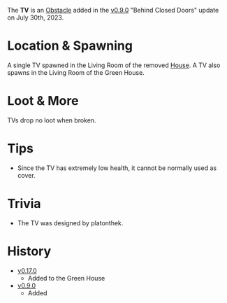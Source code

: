The **TV** is an [Obstacle](/obstacles) added in the [v0.9.0](https://github.com/HasangerGames/suroi/releases/tag/v0.9.0) "Behind Closed Doors" update on July 30th, 2023.

# Location & Spawning

A single TV spawned in the Living Room of the removed [House](/buildings/house). A TV also spawns in the Living Room of the Green House.

# Loot & More

TVs drop no loot when broken.

# Tips

- Since the TV has extremely low health, it cannot be normally used as cover.

# Trivia

- The TV was designed by platonthek.

# History

- [v0.17.0](https://github.com/HasangerGames/suroi/releases/tag/v0.17.0)
  - Added to the Green House
- [v0.9.0](https://github.com/HasangerGames/suroi/releases/tag/v0.9.0)
  - Added
